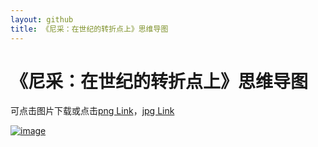 ```yaml
---
layout: github
title: 《尼采：在世纪的转折点上》思维导图
---
```


# 《尼采：在世纪的转折点上》思维导图

可点击图片下载或点击[png Link](http://www.luolei.site/source/images/nicai.png)，[jpg Link](http://www.luolei.site/source/images/nicai.jpg)

[![image](http://www.luolei.site/source/images/nicai.png)](http://www.luolei.site/source/images/nicai.png)



